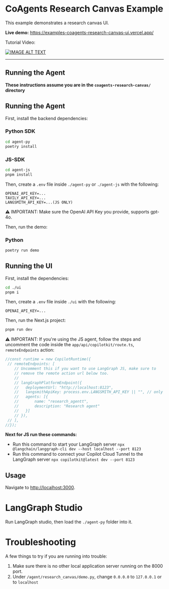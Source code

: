 # CoAgents Research Canvas Example 

This example demonstrates a research canvas UI.

**Live demo:** https://examples-coagents-research-canvas-ui.vercel.app/

Tutorial Video:

[![IMAGE ALT TEXT](http://img.youtube.com/vi/0b6BVqPwqA0/0.jpg)](http://www.youtube.com/watch?v=0b6BVqPwqA0 "Build Agent-Native Apps with LangGraph & CoAgents (tutorial)")


---

## Running the Agent

**These instructions assume you are in the `coagents-research-canvas/` directory**

## Running the Agent

First, install the backend dependencies:

### Python SDK

```sh
cd agent-py
poetry install
```

### JS-SDK

```sh
cd agent-js
pnpm install
```

Then, create a `.env` file inside `./agent-py` or `./agent-js` with the following:

```
OPENAI_API_KEY=...
TAVILY_API_KEY=...
LANGSMITH_API_KEY=...(JS ONLY)
```

⚠️ IMPORTANT:
Make sure the OpenAI API Key you provide, supports gpt-4o.

Then, run the demo:

### Python

```sh
poetry run demo
```

## Running the UI

First, install the dependencies:

```sh
cd ./ui
pnpm i
```

Then, create a `.env` file inside `./ui` with the following:

```
OPENAI_API_KEY=...
```

Then, run the Next.js project:

```sh
pnpm run dev
```

⚠️ IMPORTANT:
If you're using the JS agent, follow the steps and uncomment the code inside the `app/api/copilotkit/route.ts`, `remoteEndpoints` action: 

```ts
//const runtime = new CopilotRuntime({
 // remoteEndpoints: [
    // Uncomment this if you want to use LangGraph JS, make sure to
    // remove the remote action url below too.
    //
    // langGraphPlatformEndpoint({
    //   deploymentUrl: "http://localhost:8123",
    //   langsmithApiKey: process.env.LANGSMITH_API_KEY || "", // only used in LangGraph Platform deployments
    //   agents: [{
    //       name: "research_agentt",
    //       description: "Research agent"
    //   }]
    // }),
 // ],
//});
```
**Next for JS run these commands:**
- Run this command to start your LangGraph server `npx @langchain/langgraph-cli dev --host localhost --port 8123`
- Run this command to connect your Copilot Cloud Tunnel to the LangGraph server `npx copilotkit@latest dev --port 8123`

## Usage

Navigate to [http://localhost:3000](http://localhost:3000).

# LangGraph Studio

Run LangGraph studio, then load the `./agent-py` folder into it.

# Troubleshooting

A few things to try if you are running into trouble:

1. Make sure there is no other local application server running on the 8000 port.
2. Under `/agent/research_canvas/demo.py`, change `0.0.0.0` to `127.0.0.1` or to `localhost`
